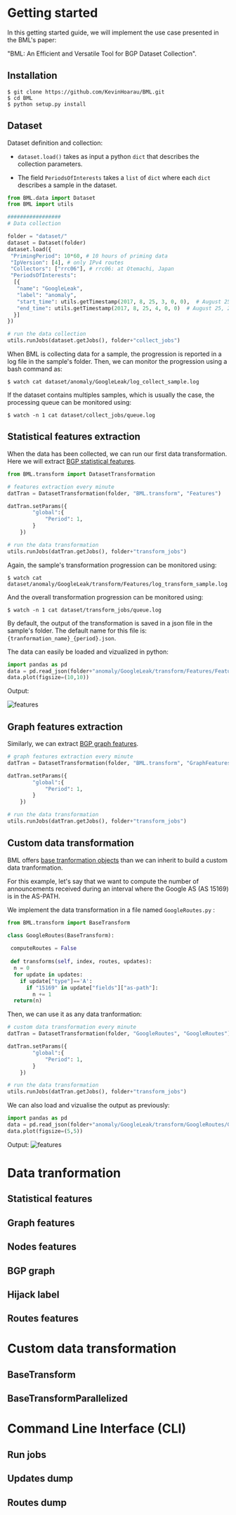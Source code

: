 # Getting started

In this getting started guide, we will implement the use case presented in the BML's paper:

"BML: An Efficient and Versatile Tool for BGP Dataset Collection".

## Installation

```console
$ git clone https://github.com/KevinHoarau/BML.git
$ cd BML
$ python setup.py install
```

## Dataset

Dataset definition and collection: 

* `dataset.load()` takes as input a python `dict` that describes the collection parameters.

* The field `PeriodsOfInterests` takes a `list` of `dict` where each `dict` describes a sample in the dataset.

```python
from BML.data import Dataset
from BML import utils

#################
# Data collection

folder = "dataset/"
dataset = Dataset(folder)
dataset.load({
 "PrimingPeriod": 10*60, # 10 hours of priming data
 "IpVersion": [4], # only IPv4 routes
 "Collectors": ["rrc06"], # rrc06: at Otemachi, Japan
 "PeriodsOfInterests": 
  [{
   "name": "GoogleLeak",
   "label": "anomaly",
   "start_time": utils.getTimestamp(2017, 8, 25, 3, 0, 0),  # August 25, 2017, 3:00 UTC
   "end_time": utils.getTimestamp(2017, 8, 25, 4, 0, 0)  # August 25, 2017, 4:00 UTC
  }]
})

# run the data collection
utils.runJobs(dataset.getJobs(), folder+"collect_jobs") 
```

When BML is collecting data for a sample, the progression is reported in a log file in the sample's folder.
Then, we can monitor the progression using a bash command as:

```console
$ watch cat dataset/anomaly/GoogleLeak/log_collect_sample.log
```
If the dataset contains multiples samples, which is usually the case, the processing queue can be monitored using:
```console
$ watch -n 1 cat dataset/collect_jobs/queue.log
``` 

## Statistical features extraction

When the data has been collected, we can run our first data transformation.
Here we will extract [BGP statistical features](#statistical-features).

```python
from BML.transform import DatasetTransformation

# features extraction every minute
datTran = DatasetTransformation(folder, "BML.transform", "Features")

datTran.setParams({
        "global":{
            "Period": 1,
        }
    })

# run the data transformation
utils.runJobs(datTran.getJobs(), folder+"transform_jobs") 
```

Again, the sample's transformation progression can be monitored using:

```console
$ watch cat dataset/anomaly/GoogleLeak/transform/Features/log_transform_sample.log
```

And the overall transformation progression can be monitored using:
```console
$ watch -n 1 cat dataset/transform_jobs/queue.log
```

By default, the output of the transformation is saved in a json file in the sample's folder.
The default name for this file is: `{tranformation_name}_{period}.json`.

The data can easily be loaded and vizualized in python:

```python
import pandas as pd 
data = pd.read_json(folder+"anomaly/GoogleLeak/transform/Features/Features_1.json")
data.plot(figsize=(10,10))
```

Output:

![features](http://readthedocs.org/bml/images/getting_started_features.png)

## Graph features extraction

Similarly, we can extract [BGP graph features](#graph-features).

```python
# graph features extraction every minute
datTran = DatasetTransformation(folder, "BML.transform", "GraphFeatures")

datTran.setParams({
        "global":{
            "Period": 1,
        }
    })

# run the data transformation
utils.runJobs(datTran.getJobs(), folder+"transform_jobs") 
```

## Custom data transformation

BML offers [base tranformation objects](#custom-data-transformation_1) than we can inherit to build a custom data tranformation.

For this example, let's say that we want to compute the number of announcements received during an interval where the Google AS (AS 15169) is in the AS-PATH. 


We implement the data transformation in a file named `GoogleRoutes.py` :
```python
from BML.transform import BaseTransform

class GoogleRoutes(BaseTransform):
    
 computeRoutes = False
 
 def transforms(self, index, routes, updates):
  n = 0
  for update in updates:
    if update["type"]=='A':
      if "15169" in update["fields"]["as-path"]:
        n += 1
  return(n)
```

Then, we can use it as any data tranformation:

```python
# custom data transformation every minute
datTran = DatasetTransformation(folder, "GoogleRoutes", "GoogleRoutes")

datTran.setParams({
        "global":{
            "Period": 1,
        }
    })

# run the data transformation
utils.runJobs(datTran.getJobs(), folder+"transform_jobs") 
```

We can also load and vizualise the output as previously:

```python
import pandas as pd 
data = pd.read_json(folder+"anomaly/GoogleLeak/transform/GoogleRoutes/GoogleRoutes_1.json")
data.plot(figsize=(5,5))
```

Output:
![features](http://readthedocs.org/bml/images/getting_started_googleroutes.png)

# Data tranformation

## Statistical features

## Graph features

## Nodes features

## BGP graph

## Hijack label

## Routes features

# Custom data transformation

## BaseTransform

## BaseTransformParallelized

# Command Line Interface (CLI)

## Run jobs

## Updates dump

## Routes dump

